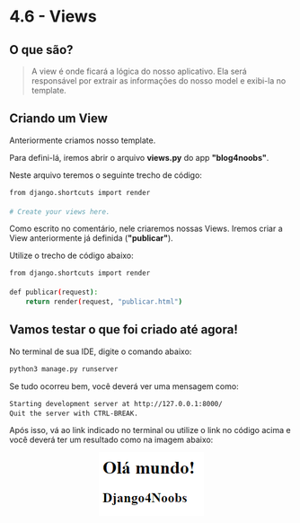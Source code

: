 # 4.6 - Views

## O que são?

> A view é onde ficará a lógica do nosso aplicativo. Ela será responsável por extrair as informações do nosso model e
> exibi-la no template.

## Criando um View

Anteriormente criamos nosso template.

Para defini-lá, iremos abrir o arquivo **views.py** do app **"blog4noobs"**.

Neste arquivo teremos o seguinte trecho de código:

```bash
from django.shortcuts import render

# Create your views here.
```

Como escrito no comentário, nele criaremos nossas Views. Iremos criar a View anteriormente já definida (**"publicar"**).

Utilize o trecho de código abaixo:

```bash
from django.shortcuts import render

def publicar(request):
    return render(request, "publicar.html")
```

## Vamos testar o que foi criado até agora!

No terminal de sua IDE, digite o comando abaixo:

```bash
python3 manage.py runserver
```

Se tudo ocorreu bem, você deverá ver uma mensagem como:

```bash
Starting development server at http://127.0.0.1:8000/
Quit the server with CTRL-BREAK.
```

Após isso, vá ao link indicado no terminal ou utilize o link no código acima e você deverá ter um resultado como na
imagem abaixo:
<p align="center">
<img src="../images/resultado-min.png">
</p>
